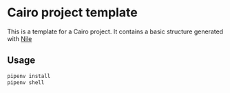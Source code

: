# Cairo project template

This is a template for a Cairo project. It contains a basic structure generated with [Nile](https://github.com/OpenZeppelin/nile)

## Usage

```bash
pipenv install
pipenv shell
```
